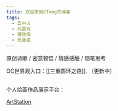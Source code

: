 ```yaml
---
title: 欢迎来到ETong的博客
tags:
  - 云中火
  - 风雷现
  - 律动缘
  - 思脉弦
---
```

原创诗歌 / 密意顿悟 / 情感感触 / 随笔思考


OC世界观入口：[[三重圆环之路]]. （更新中）

## 

个人绘画作品展示平台：

[ArtStation](https://www.artstation.com/etongq)



